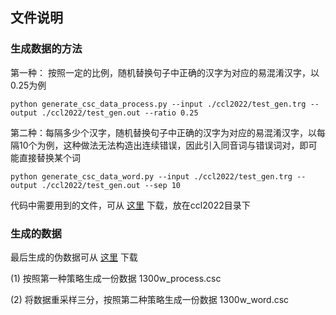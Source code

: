 
## 文件说明


### 生成数据的方法

第一种： 按照一定的比例，随机替换句子中正确的汉字为对应的易混淆汉字，以0.25为例

```
python generate_csc_data_process.py --input ./ccl2022/test_gen.trg --output ./ccl2022/test_gen.out --ratio 0.25
```

第二种：每隔多少个汉字，随机替换句子中正确的汉字为对应的易混淆汉字，以每隔10个为例，这种做法无法构造出连续错误，因此引入同音词与错误词对，即可能直接替换某个词


```
python generate_csc_data_word.py --input ./ccl2022/test_gen.trg --output ./ccl2022/test_gen.out --sep 10
```

代码中需要用到的文件，可从 [这里](https://pan.baidu.com/s/1fWBGkSzcsswYCVWGgorHNg?pwd=q8m3) 下载，放在ccl2022目录下


### 生成的数据

最后生成的伪数据可从 [这里](https://pan.baidu.com/s/1YHSzWKUsmR5fhlKPxhHB5w?pwd=eb3c) 下载

(1) 按照第一种策略生成一份数据 1300w_process.csc

(2) 将数据重采样三分，按照第二种策略生成一份数据 1300w_word.csc
